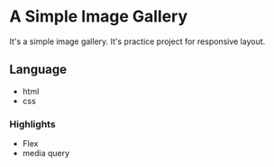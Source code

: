 # A Simple Image Gallery
 It's a simple image gallery. It's practice project for responsive layout.
 
 ## Language
  - html
  - css
 ### Highlights
 - Flex
 - media query